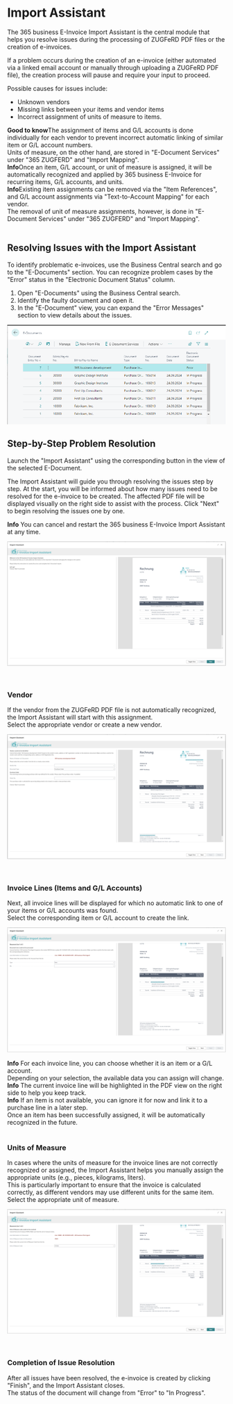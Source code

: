 # Import Assistant

The 365 business E-Invoice Import Assistant is the central module that helps you resolve issues during the processing of ZUGFeRD PDF files or the creation of e-invoices.

If a problem occurs during the creation of an e-invoice (either automated via a linked email account or manually through uploading a ZUGFeRD PDF file), the creation process will pause and require your input to proceed.

Possible causes for issues include:
* Unknown vendors
* Missing links between your items and vendor items
* Incorrect assignment of units of measure to items.

<div class="alert alert-notice">
	<i class="fa-light fa-hand-point-up fa-lg"></i>
    <strong>Good to know</strong>The assignment of items and G/L accounts is done individually for each vendor to prevent incorrect automatic linking of similar item or G/L account numbers.
	<br/>Units of measure, on the other hand, are stored in "E-Document Services" under "365 ZUGFERD" and "Import Mapping".
</div>

<div class="alert alert-info">
	<i class="fa-duotone fa-thin fa-lightbulb fa-lg"></i>
    <strong>Info</strong>Once an item, G/L account, or unit of measure is assigned, it will be automatically recognized and applied by 365 business E-Invoice for recurring items, G/L accounts, and units.
</div>

<div class="alert alert-info">
	<i class="fa-duotone fa-thin fa-lightbulb fa-lg"></i>
    <strong>Info</strong>Existing item assignments can be removed via the "Item References", and G/L account assignments via "Text-to-Account Mapping" for each vendor.
	<br/>The removal of unit of measure assignments, however, is done in "E-Document Services" under "365 ZUGFERD" and "Import Mapping".
</div>

<br/>

## Resolving Issues with the Import Assistant

To identify problematic e-invoices, use the Business Central search and go to the "E-Documents" section.
You can recognize problem cases by the "Error" status in the "Electronic Document Status" column.

1. Open "E-Documents" using the Business Central search.
2. Identify the faulty document and open it.
3. In the "E-Document" view, you can expand the "Error Messages" section to view details about the issues.

![365 business E-Invoice](/assets/images/365-business-e-invoice/e-document-overview_en.png)

## Step-by-Step Problem Resolution

Launch the "Import Assistant" using the corresponding button in the view of the selected E-Document.

The Import Assistant will guide you through resolving the issues step by step. At the start, you will be informed about how many issues need to be resolved for the e-invoice to be created.
The affected PDF file will be displayed visually on the right side to assist with the process.
Click "Next" to begin resolving the issues one by one.

<div class="alert alert-info">
    <i class="fa-duotone fa-thin fa-lightbulb fa-lg"></i>
    <strong>Info</strong> You can cancel and restart the 365 business E-Invoice Import Assistant at any time.
</div>

![365 business E-Invoice](/assets/images/365-business-e-invoice/assistent1_en.png)

<br/>

### Vendor

If the vendor from the ZUGFeRD PDF file is not automatically recognized, the Import Assistant will start with this assignment.
<br/>
Select the appropriate vendor or create a new vendor.

![365 business E-Invoice](/assets/images/365-business-e-invoice/assistent2_en.png)

<br/>

### Invoice Lines (Items and G/L Accounts)

Next, all invoice lines will be displayed for which no automatic link to one of your items or G/L accounts was found.
<br/>
Select the corresponding item or G/L account to create the link.

![365 business E-Invoice](/assets/images/365-business-e-invoice/assistent3_en.png)

<div class="alert alert-info">
    <i class="fa-duotone fa-thin fa-lightbulb fa-lg"></i>
    <strong>Info</strong> For each invoice line, you can choose whether it is an item or a G/L account.
    <br/>Depending on your selection, the available data you can assign will change.
</div>

<div class="alert alert-info">
    <i class="fa-duotone fa-thin fa-lightbulb fa-lg"></i>
    <strong>Info</strong> The current invoice line will be highlighted in the PDF view on the right side to help you keep track.
</div>

<div class="alert alert-info">
    <i class="fa-duotone fa-thin fa-lightbulb fa-lg"></i>
    <strong>Info</strong> If an item is not available, you can ignore it for now and link it to a purchase line in a later step.
    <br/>Once an item has been successfully assigned, it will be automatically recognized in the future.
</div>

<br/>

### Units of Measure

In cases where the units of measure for the invoice lines are not correctly recognized or assigned, the Import Assistant helps you manually assign the appropriate units (e.g., pieces, kilograms, liters).
<br/>
This is particularly important to ensure that the invoice is calculated correctly, as different vendors may use different units for the same item.
<br/>
Select the appropriate unit of measure.

![365 business E-Invoice](/assets/images/365-business-e-invoice/assistent4_en.png)


<br/>

### Completion of Issue Resolution

After all issues have been resolved, the e-invoice is created by clicking "Finish", and the Import Assistant closes.
<br/>
The status of the document will change from "Error" to "In Progress".
